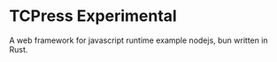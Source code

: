 # TCPress **Experimental**
A web framework for javascript runtime example nodejs, bun written in Rust.